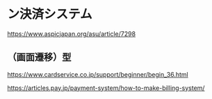 # ン決済システム
https://www.aspicjapan.org/asu/article/7298

## （画面遷移）型
https://www.cardservice.co.jp/support/beginner/begin_36.html

https://articles.pay.jp/payment-system/how-to-make-billing-system/
